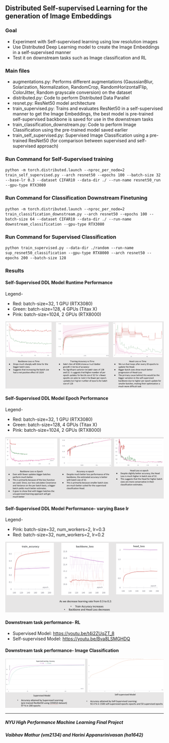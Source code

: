 ## Distributed Self-supervised Learning for the generation of Image Embeddings

### Goal

- Experiment with Self-supervised learning using low resolution images 
- Use Distributed Deep Learning model to create the Image Embeddings in a self-supervised manner
- Test it on downstream tasks such as Image classification and RL

### Main files

- augmentations.py: Performs different augmentations (GaussianBlur, Solarization, Normalization, RandomCrop, RandomHorizontalFlip, ColorJitter, Random grayscale conversion) on the dataset
- distributed.py: Code to perform Distributed Data Parallel
- resnet.py: ResNet50 model architecture
- train_supervised.py: Trains and evaluates ResNet50 in a self-supervised manner to get the Image Embeddings, the best model is pre-trained self-supervised backbone is saved for use in the downstream tasks 
- train_classification_downstream.py: Code to perform Image Classification using the pre-trained model saved earlier
- train_self_supervised.py: Supervised Image Classification using a pre-trained ResNet50 (for comparison between supervised and self-supervised approach)

### Run Command for Self-Supervised training
```
python -m torch.distributed.launch --nproc_per_node=2 train_self_supervised.py --arch resnet50 --epochs 100 --batch-size 32 --base-lr 0.3 --dataset CIFAR10 --data-dir ./ --run-name resnet50_run --gpu-type RTX3080
```

### Run Command for Classification Downstream Finetuning
```
python -m torch.distributed.launch --nproc_per_node=2 train_classification_downstream.py --arch resnet50 --epochs 100 --batch-size 64 --dataset CIFAR10 --data-dir ./ --run-name downstream_classification --gpu-type RTX3080
```

### Run Command for Supervised Classification
```
python train_supervised.py --data-dir ./random --run-name sup_resnet50_classification --gpu-type RTX8000 --arch resnet50 --epochs 200 --batch-size 128
```

### Results

#### Self-Supervised DDL Model Runtime Performance

Legend-
- Red: batch-size=32, 1 GPU (RTX3080)
- Green: batch-size=128, 4 GPUs (Titax X)
- Pink: batch-size=1024, 2 GPUs (RTX8000)

![](results/Self_Supervised_Runtime_perf.png)

#### Self-Supervised DDL Model Epoch Performance

Legend-
- Red: batch-size=32, 1 GPU (RTX3080)
- Green: batch-size=128, 4 GPUs (Titax X)
- Pink: batch-size=1024, 2 GPUs (RTX8000)

![](results/Self_Supervised_Epoch_perf1.png)

#### Self-Supervised DDL Model Performance- varying Base lr

Legend-
- Pink: batch-size=32, num_workers=2, lr=0.3
- Red: batch-size=32, num_workers=2, lr=0.2

![](results/Self_supervised_varying_lr.png)

#### Downstream task performance- RL

- Supervised Model: https://youtu.be/t4i2ZUqZT_8
- Self-supervised Model: https://youtu.be/Bva8LSMGHDQ

#### Downstream task performance- Image Classification
![](results/Downstream_Image_classi.png)



---
##### NYU High Performance Machine Learning Final Project
##### Vaibhav Mathur (vm2134) and Harini Appansrinivasan (ha1642)
